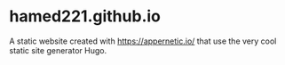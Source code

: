 # hamed221.github.io
A static website created with https://appernetic.io/ that use the very cool static site generator Hugo.
